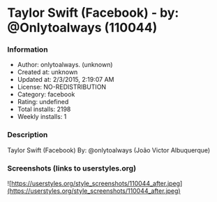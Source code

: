 # Taylor Swift (Facebook) - by: @Onlytoalways (110044)

### Information
- Author: onlytoalways. (unknown)
- Created at: unknown
- Updated at: 2/3/2015, 2:19:07 AM
- License: NO-REDISTRIBUTION
- Category: facebook
- Rating: undefined
- Total installs: 2198
- Weekly installs: 1


### Description
Taylor Swift (Facebook)
By: @onlytoalways (João Victor Albuquerque)


### Screenshots (links to userstyles.org)
![https://userstyles.org/style_screenshots/110044_after.jpeg](https://userstyles.org/style_screenshots/110044_after.jpeg)


